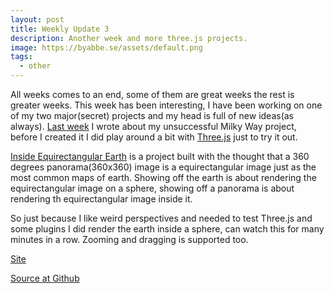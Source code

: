 ```yaml
---
layout: post
title: Weekly Update 3
description: Another week and more three.js projects.
image: https://byabbe.se/assets/default.png
tags:
  - other
---
```

All weeks comes to an end, some of them are great weeks the rest is greater weeks. This week has been interesting, I have been working on one of my two major(secret) projects and my head is full of new ideas(as always). [Last week][1] I wrote about my unsuccessful Milky Way project, before I created it I did play around a bit with [Three.js][4] just to try it out. 

[Inside Equirectangular Earth][3] is a project built with the thought that a 360 degrees panorama(360x360) image is a equirectangular image just as the most common maps of earth. Showing off the earth is about rendering the equirectangular image on a sphere, showing off a panorama is about rendering th equirectangular image inside it. 

So just because I like weird perspectives and needed to test Three.js and some plugins I did render the earth inside a sphere, can watch this for many minutes in a row. Zooming and dragging is supported too.

[Site][3]

[Source at Github][2]

[1]: https://byabbe.se/blog/2014/03/07/weekly-update-2/
[2]: https://github.com/Abbe98/Inside-Equirectangular-Earth
[3]: https://byabbe.se/Inside-Equirectangular-Earth/
[4]: http://threejs.org